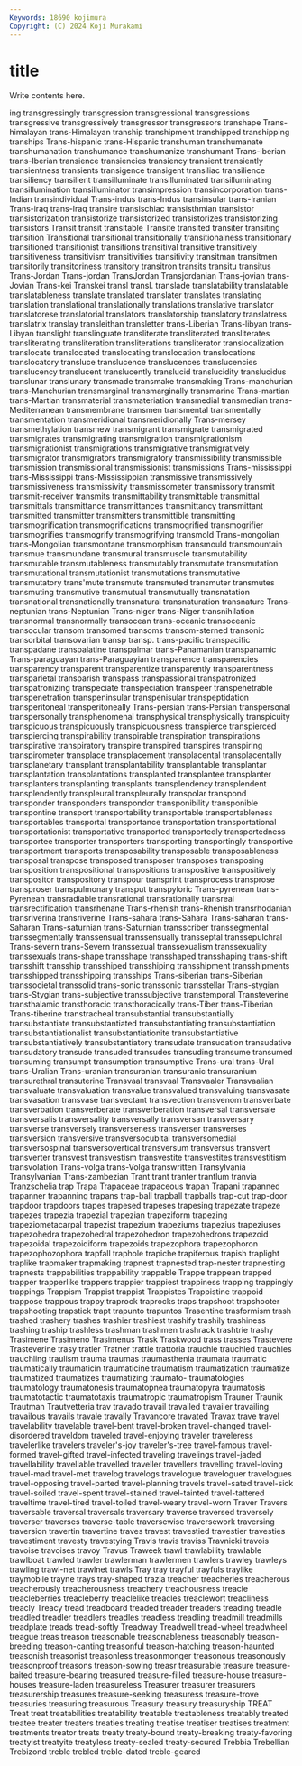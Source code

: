 ```yaml
---
Keywords: 18690 kojimura
Copyright: (C) 2024 Koji Murakami
---
```


# title

Write contents here.



ing transgressingly transgression transgressional transgressions transgressive transgressively transgressor
transgressors transhape Trans-himalayan trans-Himalayan tranship transhipment transhipped transhipping tranships Trans-hispanic
trans-Hispanic transhuman transhumanate transhumanation transhumance transhumanize transhumant Trans-iberian trans-Iberian transience
transiencies transiency transient transiently transientness transients transigence transigent transiliac transilience
transiliency transilient transilluminate transilluminated transilluminating transillumination transilluminator transimpression transincorporation trans-Indian
transindividual Trans-indus trans-Indus transinsular trans-Iranian Trans-iraq trans-Iraq transire transischiac transisthmian
transistor transistorization transistorize transistorized transistorizes transistorizing transistors Transit transit transitable
Transite transited transiter transiting transition Transitional transitional transitionally transitionalness transitionary
transitioned transitionist transitions transitival transitive transitively transitiveness transitivism transitivities transitivity
transitman transitmen transitorily transitoriness transitory transitron transits transitu transitus Trans-Jordan
Trans-jordan TransJordan Transjordanian Trans-jovian trans-Jovian Trans-kei Transkei transl transl. translade
translatability translatable translatableness translate translated translater translates translating translation translational
translationally translations translative translator translatorese translatorial translators translatorship translatory translatress
translatrix translay transleithan transletter trans-Liberian Trans-libyan trans-Libyan translight translinguate transliterate
transliterated transliterates transliterating transliteration transliterations transliterator translocalization translocate translocated translocating
translocation translocations translocatory transluce translucence translucences translucencies translucency translucent translucently
translucid translucidity translucidus translunar translunary transmade transmake transmaking Trans-manchurian trans-Manchurian
transmarginal transmarginally transmarine Trans-martian trans-Martian transmaterial transmateriation transmedial transmedian trans-Mediterranean
transmembrane transmen transmental transmentally transmentation transmeridional transmeridionally Trans-mersey transmethylation transmew
transmigrant transmigrate transmigrated transmigrates transmigrating transmigration transmigrationism transmigrationist transmigrations transmigrative
transmigratively transmigrator transmigrators transmigratory transmissibility transmissible transmission transmissional transmissionist transmissions
Trans-mississippi trans-Mississippi trans-Mississippian transmissive transmissively transmissiveness transmissivity transmissometer transmissory transmit
transmit-receiver transmits transmittability transmittable transmittal transmittals transmittance transmittances transmittancy transmittant
transmitted transmitter transmitters transmittible transmitting transmogrification transmogrifications transmogrified transmogrifier transmogrifies
transmogrify transmogrifying transmold Trans-mongolian trans-Mongolian transmontane transmorphism transmould transmountain transmue
transmundane transmural transmuscle transmutability transmutable transmutableness transmutably transmutate transmutation transmutational
transmutationist transmutations transmutative transmutatory trans'mute transmute transmuted transmuter transmutes transmuting
transmutive transmutual transmutually transnatation transnational transnationally transnatural transnaturation transnature Trans-neptunian
trans-Neptunian Trans-niger trans-Niger transnihilation transnormal transnormally transocean trans-oceanic transoceanic transocular
transom transomed transoms transom-sterned transonic transorbital transovarian transp transp. trans-pacific
transpacific transpadane transpalatine transpalmar trans-Panamanian transpanamic Trans-paraguayan trans-Paraguayian transparence transparencies
transparency transparent transparentize transparently transparentness transparietal transparish transpass transpassional transpatronized
transpatronizing transpeciate transpeciation transpeer transpenetrable transpenetration transpeninsular transpenisular transpeptidation transperitoneal
transperitoneally Trans-persian trans-Persian transpersonal transpersonally transphenomenal transphysical transphysically transpicuity transpicuous
transpicuously transpicuousness transpierce transpierced transpiercing transpirability transpirable transpiration transpirations transpirative
transpiratory transpire transpired transpires transpiring transpirometer transplace transplacement transplacental transplacentally
transplanetary transplant transplantability transplantable transplantar transplantation transplantations transplanted transplantee transplanter
transplanters transplanting transplants transplendency transplendent transplendently transpleural transpleurally transpolar transpond
transponder transponders transpondor transponibility transponible transpontine transport transportability transportable transportableness
transportables transportal transportance transportation transportational transportationist transportative transported transportedly transportedness
transportee transporter transporters transporting transportingly transportive transportment transports transposability transposable
transposableness transposal transpose transposed transposer transposes transposing transposition transpositional transpositions
transpositive transpositively transpositor transpository transpour transprint transprocess transprose transproser transpulmonary
transput transpyloric Trans-pyrenean trans-Pyrenean transradiable transrational transrationally transreal transrectification transrhenane
Trans-rhenish trans-Rhenish transrhodanian transriverina transriverine Trans-sahara trans-Sahara Trans-saharan trans-Saharan Trans-saturnian
trans-Saturnian transscriber transsegmental transsegmentally transsensual transsensually transseptal transsepulchral Trans-severn trans-Severn
transsexual transsexualism transsexuality transsexuals trans-shape transshape transshaped transshaping trans-shift transshift
transship transshiped transshiping transshipment transshipments transshipped transshipping transships Trans-siberian trans-Siberian
transsocietal transsolid trans-sonic transsonic transstellar Trans-stygian trans-Stygian trans-subjective transsubjective transtemporal
Transteverine transthalamic transthoracic transthoracically trans-Tiber trans-Tiberian Trans-tiberine transtracheal transubstantial transubstantially
transubstantiate transubstantiated transubstantiating transubstantiation transubstantiationalist transubstantiationite transubstantiative transubstantiatively transubstantiatory transudate
transudation transudative transudatory transude transuded transudes transuding transume transumed transuming
transumpt transumption transumptive Trans-ural trans-Ural trans-Uralian Trans-uranian transuranian transuranic transuranium
transurethral transuterine Transvaal transvaal Transvaaler Transvaalian transvaluate transvaluation transvalue transvalued
transvaluing transvasate transvasation transvase transvectant transvection transvenom transverbate transverbation transverberate
transverberation transversal transversale transversalis transversality transversally transversan transversary transverse transversely
transverseness transverser transverses transversion transversive transversocubital transversomedial transversospinal transversovertical transversum
transversus transvert transverter transvest transvestism transvestite transvestites transvestitism transvolation Trans-volga
trans-Volga transwritten Transylvania Transylvanian Trans-zambezian Trant trant tranter trantlum tranvia
Tranzschelia trap Trapa Trapaceae trapaceous trapan Trapani trapanned trapanner trapanning
trapans trap-ball trapball trapballs trap-cut trap-door trapdoor trapdoors trapes trapesed
trapeses trapesing trapezate trapeze trapezes trapezia trapezial trapezian trapeziform trapezing
trapeziometacarpal trapezist trapezium trapeziums trapezius trapeziuses trapezohedra trapezohedral trapezohedron trapezohedrons
trapezoid trapezoidal trapezoidiform trapezoids trapezophora trapezophoron trapezophozophora trapfall traphole trapiche
trapiferous trapish traplight traplike trapmaker trapmaking trapnest trapnested trap-nester trapnesting
trapnests trappabilities trappability trappable Trappe trappean trapped trapper trapperlike trappers
trappier trappiest trappiness trapping trappingly trappings Trappism Trappist trappist Trappistes
Trappistine trappoid trappose trappous trappy traprock traprocks traps trapshoot trapshooter
trapshooting trapstick trapt trapunto trapuntos Trasentine trasformism trash trashed trashery
trashes trashier trashiest trashify trashily trashiness trashing traship trashless trashman
trashmen trashrack trashtrie trashy Trasimene Trasimeno Trasimenus Trask Traskwood trass
trasses Trastevere Trasteverine trasy tratler Tratner trattle trattoria trauchle trauchled
trauchles trauchling traulism trauma traumas traumasthenia traumata traumatic traumatically traumaticin
traumaticine traumatism traumatization traumatize traumatized traumatizes traumatizing traumato- traumatologies traumatology
traumatonesis traumatopnea traumatopyra traumatosis traumatotactic traumatotaxis traumatropic traumatropism Trauner Traunik
Trautman Trautvetteria trav travado travail travailed travailer travailing travailous travails
travale travally Travancore travated Travax trave travel travelability travelable travel-bent
travel-broken travel-changed travel-disordered traveldom traveled travel-enjoying traveler traveleress travelerlike travelers
traveler's-joy traveler's-tree travel-famous travel-formed travel-gifted travel-infected traveling travelings travel-jaded travellability
travellable travelled traveller travellers travelling travel-loving travel-mad travel-met travelog travelogs
travelogue traveloguer travelogues travel-opposing travel-parted travel-planning travels travel-sated travel-sick travel-soiled
travel-spent travel-stained travel-tainted travel-tattered traveltime travel-tired travel-toiled travel-weary travel-worn Traver
Travers traversable traversal traversals traversary traverse traversed traversely traverser traverses
traverse-table traversewise traversework traversing traversion travertin travertine traves travest travestied
travestier travesties travestiment travesty travestying Travis travis traviss Travnicki travois
travoise travoises travoy Travus Traweek trawl trawlability trawlable trawlboat trawled
trawler trawlerman trawlermen trawlers trawley trawleys trawling trawl-net trawlnet trawls
Tray tray trayful trayfuls traylike traymobile trayne trays tray-shaped trazia
treacher treacheries treacherous treacherously treacherousness treachery treachousness treacle treacleberries treacleberry
treaclelike treacles treaclewort treacliness treacly Treacy tread treadboard treaded treader
treaders treading treadle treadled treadler treadlers treadles treadless treadling treadmill
treadmills treadplate treads tread-softly Treadway Treadwell tread-wheel treadwheel treague treas
treason treasonable treasonableness treasonably treason-breeding treason-canting treasonful treason-hatching treason-haunted treasonish
treasonist treasonless treasonmonger treasonous treasonously treasonproof treasons treason-sowing treasr treasurable
treasure treasure-baited treasure-bearing treasured treasure-filled treasure-house treasure-houses treasure-laden treasureless Treasurer
treasurer treasurers treasurership treasures treasure-seeking treasuress treasure-trove treasuries treasuring treasurous
Treasury treasury treasuryship TREAT Treat treat treatabilities treatability treatable treatableness
treatably treated treatee treater treaters treaties treating treatise treatiser treatises
treatment treatments treator treats treaty treaty-bound treaty-breaking treaty-favoring treatyist treatyite
treatyless treaty-sealed treaty-secured Trebbia Trebellian Trebizond treble trebled treble-dated treble-geared
